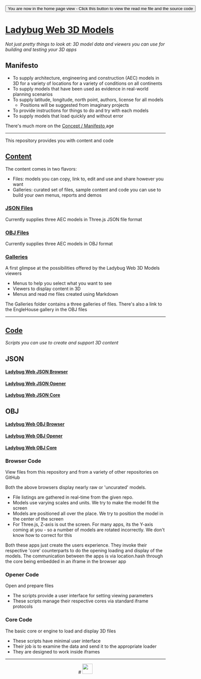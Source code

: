 ﻿<span style=display:none; >
[You are now in a GitHub source code view - click this link to view the home page]
( https://ladybug-analysis-tools.github.io/3d-models/ "View file as a web page." ) </span>
<input type=button onclick=window.location.href='https://github.com/ladybug-analysis-tools/3d-models/'; 
value='You are now in the home page view - Click this button to view the read me file and the source code' >


[Ladybug Web 3D Models]( index.html )
===

_Not just pretty things to look at: 3D model data and viewers you can use for building and testing your 3D apps_

## Manifesto

* To supply architecture, engineering and construction (AEC) models in 3D for a variety of locations for a variety of conditions on all continents
* To supply models that have been used as evidence in real-world planning scenarios
* To supply latitude, longitude, north point, authors, license for all models
	* Positions will be suggested from imaginary projects
* To provide instructions for things to do and try with each models
* To supply models that load quickly and without error

There's much more on the [Concept / Manifesto ]( https://ladybug-analysis-tools.github.io/3d-models/#concept.md ) age

***

This repository provides you with content and code

## [Content]( https://ladybug-analysis-tools.github.io/3d-models/content/index.html )

The content comes in two flavors:

* Files: models you can copy, link to, edit and use and share however you want
* Galleries: curated set of files, sample content and code you can use to build your own menus, reports and  demos


### [JSON Files]( https://ladybug-analysis-tools.github.io/3d-models/content/json/index.html )

Currently supplies three AEC models in Three.js JSON file format

### [OBJ Files]( https://ladybug-analysis-tools.github.io/3d-models/content/obj/index.html )

Currently supplies three AEC models in OBJ format


### [Galleries]( https://ladybug-analysis-tools.github.io/3d-models/content/galleries/ )

A first glimpse at the possibilities offered by the Ladybug Web 3D Models viewers

* Menus to help you select what you want to see
* Viewers to display content in 3D
* Menus and read me files created using Markdown


The Galleries folder contains a three galleries of files. 
There's also a link to the EngleHouse gallery in the OBJ files



***

## [Code]( https://ladybug-analysis-tools.github.io/3d-models/code/index.html )

_Scripts you can use to create and support 3D content_

## JSON

#### [Ladybug Web JSON Browser]( ./code/json/browser/index.html )

#### [Ladybug Web JSON Opener]( ./code/json/opener/index.html )

#### [Ladybug Web JSON Core]( ./code/json/core/index.html )

## OBJ

#### [Ladybug Web OBJ Browser]( ./code/obj/browser/index.html )

#### [Ladybug Web OBJ Opener]( ./code/obj/opener/index.html )

#### [Ladybug Web OBJ Core]( ./code/obj/core/index.html )


### Browser Code


View files from this repository and from a variety of other repositories on GitHub

Both the above browsers display nearly raw or 'uncurated' models.

* File listings are gathered in real-time from the given repo.
* Models use varying scales and units. We try to make the model fit the screen
* Models are positioned all over the place. We try to position the model in the center of the screen
* For Three.js, Z-axis is out the screen. For many apps, its the Y-axis coming at you - so a number of models are rotated incorrectly. We don't know how to correct for this

Both these apps just create the users experience. 
They invoke their respective 'core' counterparts to do the opening loading and display of the models.
The communication between the apps is via location.hash through the core being embedded in an iframe in the browser app


### Opener Code

Open and prepare files 

* The scripts provide a user interface for setting viewing parameters
* These scripts manage their respective cores via standard iframe protocols


### Core Code

The basic core or engine to load and display 3D files

* These scripts have minimal user interface
* Their job is to examine the data and send it to the appropriate loader
* They are designed to work inside iframes 


***

<center title="dingbat" >
# <a href=javascript:contents.scrollTop=0; style=text-decoration:none; ><img src="https://ladybug-analysis-tools.github.io/images/ladybug-logo.png" width=32 ></a>
</center>
